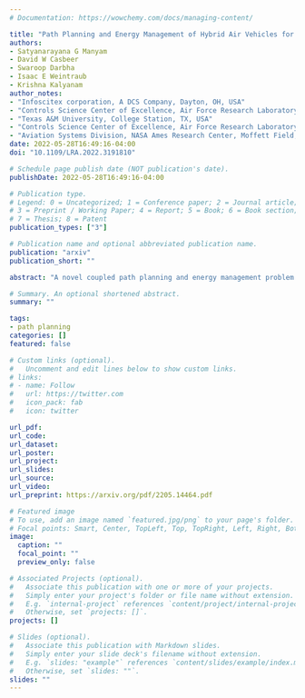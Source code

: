 ```yaml
---
# Documentation: https://wowchemy.com/docs/managing-content/

title: "Path Planning and Energy Management of Hybrid Air Vehicles for Urban Air Mobility"
authors:
- Satyanarayana G Manyam
- David W Casbeer
- Swaroop Darbha
- Isaac E Weintraub
- Krishna Kalyanam
author_notes:
- "Infoscitex corporation, A DCS Company, Dayton, OH, USA"
- "Controls Science Center of Excellence, Air Force Research Laboratory, WPAFB, OH, USA"
- "Texas A&M University, College Station, TX, USA"
- "Controls Science Center of Excellence, Air Force Research Laboratory, WPAFB, OH, USA"
- "Aviation Systems Division, NASA Ames Research Center, Moffett Field, CA, USA"
date: 2022-05-28T16:49:16-04:00
doi: "10.1109/LRA.2022.3191810"

# Schedule page publish date (NOT publication's date).
publishDate: 2022-05-28T16:49:16-04:00

# Publication type.
# Legend: 0 = Uncategorized; 1 = Conference paper; 2 = Journal article;
# 3 = Preprint / Working Paper; 4 = Report; 5 = Book; 6 = Book section;
# 7 = Thesis; 8 = Patent
publication_types: ["3"]

# Publication name and optional abbreviated publication name.
publication: "arxiv"
publication_short: ""

abstract: "A novel coupled path planning and energy management problem for a hybrid unmanned air vehicle is considered, where the hybrid vehicle is powered by a dual gas/electric system. Such an aerial robot is envisioned for use in an urban setting where noise restrictions are in place in certain zones necessitating battery only operation. We consider the discrete version of this problem, where a graph is constructed by sampling the boundaries of the restricted zones, and develop a path planning algorithm. The planner simultaneously solves the path planing along with the energy mode switching control, under battery constraints and noise restrictions. This is a coupled problem involving discrete decision making to find the path to travel, and determining the state of charge of the battery along the path, which is a continuous variable. A sampling based algorithm to find near optimal solution to this problem is presented. To quantify the efficacy of the solution, an algorithm that computes tight lower bounds is also presented. The algorithms presented are verified using numerical simulations, and the average gap between the feasible solutions (upper bounds) and the lower bounds are, empirically, shown to be within 15% of each other."

# Summary. An optional shortened abstract.
summary: ""

tags: 
- path planning
categories: []
featured: false

# Custom links (optional).
#   Uncomment and edit lines below to show custom links.
# links:
# - name: Follow
#   url: https://twitter.com
#   icon_pack: fab
#   icon: twitter

url_pdf: 
url_code:
url_dataset:
url_poster:
url_project:
url_slides:
url_source:
url_video:
url_preprint: https://arxiv.org/pdf/2205.14464.pdf

# Featured image
# To use, add an image named `featured.jpg/png` to your page's folder. 
# Focal points: Smart, Center, TopLeft, Top, TopRight, Left, Right, BottomLeft, Bottom, BottomRight.
image:
  caption: ""
  focal_point: ""
  preview_only: false

# Associated Projects (optional).
#   Associate this publication with one or more of your projects.
#   Simply enter your project's folder or file name without extension.
#   E.g. `internal-project` references `content/project/internal-project/index.md`.
#   Otherwise, set `projects: []`.
projects: []

# Slides (optional).
#   Associate this publication with Markdown slides.
#   Simply enter your slide deck's filename without extension.
#   E.g. `slides: "example"` references `content/slides/example/index.md`.
#   Otherwise, set `slides: ""`.
slides: ""
---
```


